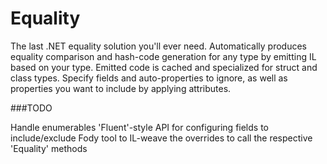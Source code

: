 # Equality
The last .NET equality solution you'll ever need. Automatically produces equality comparison and hash-code generation for any type by emitting IL based on your type. Emitted code is cached and specialized for struct and class types. Specify fields and auto-properties to ignore, as well as properties you want to include by applying attributes.

###TODO

Handle enumerables
'Fluent'-style API for configuring fields to include/exclude
Fody tool to IL-weave the overrides to call the respective 'Equality' methods